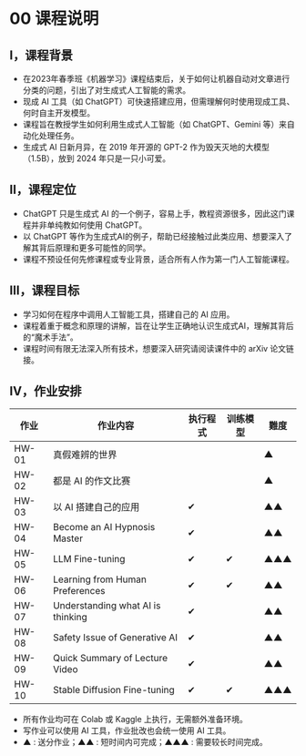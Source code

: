 # 00 课程说明

## Ⅰ，课程背景
- 在2023年春季班《机器学习》课程结束后，关于如何让机器自动对文章进行分类的问题，引出了对生成式人工智能的需求。
- 现成 AI 工具（如 ChatGPT）可快速搭建应用，但需理解何时使用现成工具、何时自主开发模型。
- 课程旨在教授学生如何利用生成式人工智能（如 ChatGPT、Gemini 等）来自动化处理任务。
- 生成式 AI 日新月异，在 2019 年开源的 GPT-2 作为毁天灭地的大模型（1.5B），放到 2024 年只是一只小可爱。

## Ⅱ，课程定位
- ChatGPT 只是生成式 AI 的一个例子，容易上手，教程资源很多，因此这门课程并非单纯教如何使用 ChatGPT。
- 以 ChatGPT 等作为生成式AI的例子，帮助已经接触过此类应用、想要深入了解其背后原理和更多可能性的同学。
- 课程不预设任何先修课程或专业背景，适合所有人作为第一门人工智能课程。

## Ⅲ，课程目标
- 学习如何在程序中调用人工智能工具，搭建自己的 AI 应用。
- 课程着重于概念和原理的讲解，旨在让学生正确地认识生成式AI，理解其背后的“魔术手法”。
- 课程时间有限无法深入所有技术，想要深入研究请阅读课件中的 arXiv 论文链接。

## Ⅳ，作业安排
| 作业  | 作业内容                      | 执行程式 | 训练模型 | 難度 |
|------|--------------------------|------|------|----|
| HW-01 | 真假难辨的世界                            |      |      | ▲  |
| HW-02 | 都是 AI 的作文比赛                        |      |      | ▲  |
| HW-03 | 以 AI 搭建自己的应用                      | ✔    |      | ▲▲ |
| HW-04 | Become an AI Hypnosis Master             | ✔    |     | ▲▲ |
| HW-05 | LLM Fine-tuning                          | ✔    | ✔    | ▲▲▲ |
| HW-06 | Learning from Human Preferences          | ✔    | ✔    | ▲▲ |
| HW-07 | Understanding what AI is thinking        | ✔    |      | ▲▲ |
| HW-08 | Safety Issue of Generative AI            | ✔    |      | ▲▲ |
| HW-09 | Quick Summary of Lecture Video           | ✔    |      | ▲▲ |
| HW-10 | Stable Diffusion Fine-tuning             | ✔    |  ✔    | ▲▲▲|

- 所有作业均可在 Colab 或 Kaggle 上执行，无需额外准备环境。
- 写作业可以使用 AI 工具，作业批改也会统一使用 AI 工具。
- ▲    : 送分作业；▲▲   : 短时间内可完成；▲▲▲  : 需要较长时间完成。
